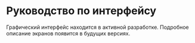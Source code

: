 # Руководство по интерфейсу

Графический интерфейс находится в активной разработке. Подробное описание экранов появится в будущих версиях.
